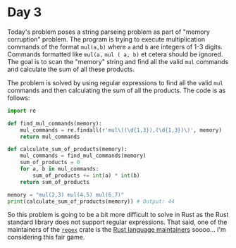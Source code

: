 # Day 3

Today's problem poses a string parseing problem as part of "memory corruption" problem. The program is trying to execute multiplication commands of the format `mul(a,b)` where `a` and `b` are integers of 1-3 digits. Commands formatted like `mul(a,` `mul ( a, b)` et cetera should be ignored. The goal is to scan the "memory" string and find all the valid `mul` commands and calculate the sum of all these products.

The problem is solved by using regular expressions to find all the valid `mul` commands and then calculating the sum of all the products. The code is as follows:

```python
import re

def find_mul_commands(memory):
    mul_commands = re.findall(r'mul\((\d{1,3}),(\d{1,3})\)', memory)
    return mul_commands

def calculate_sum_of_products(memory):
    mul_commands = find_mul_commands(memory)
    sum_of_products = 0
    for a, b in mul_commands:
        sum_of_products += int(a) * int(b)
    return sum_of_products

memory = "mul(2,3) mul(4,5) mul(6,7)"
print(calculate_sum_of_products(memory)) # Output: 44
```

So this problem is going to be a bit more difficult to solve in Rust as the Rust standard library does not support regular expressions. That said, one of the maintainers of the [`regex`](https://crates.io/crates/regex) crate is the [Rust language maintainers](https://github.com/rust-lang) soooo... I'm considering this fair game.